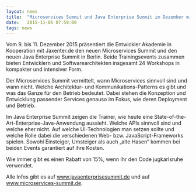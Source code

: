 ```yaml
---
layout: news
title:  "Microservices Summit und Java Enterprise Summit im Dezember mit JUG-Rabatt"
date:   2015-11-06 07:59:00
tags: news
---
```


Vom 9. bis 11. Dezember 2015 präsentiert die Entwickler Akademie in Kooperation mit Jaxenter.de den neuen Microservices Summit und den neuen Java Enterprise Summit in Berlin. Beide Trainingsevents zusammen bieten Entwicklern und Softwarearchitekten insgesamt 24 Workshops in kompakter und intensiver Form.

Der Microservices Summit vermittelt, wann Microservices sinnvoll sind und wann nicht. Welche Architektur- und Kommunikations-Patterns es gibt und was das Ganze für den Betrieb bedeutet. Dabei stehen die Konzeption und Entwicklung passender Services genauso im Fokus, wie deren Deployment und Betrieb.

Im Java Enterprise Summit zeigen die Trainer, wie heute eine State-of-the-Art-Enterprise-Java-Anwendung aussieht. Welche APIs sinnvoll sind und welche eher nicht. Auf welche UI-Technologien man setzen sollte und welche Rolle dabei die verschiedenen Web- bzw. JavaScript-Frameworks spielen. Sowohl Einsteiger, Umsteiger als auch „alte Hasen“ kommen bei beiden Events garantiert auf ihre Kosten.

Wie immer gibt es einen Rabatt von 15%, wenn Ihr den Code jugkarlsruhe verwendet.

Alle Infos gibt es auf www.javaenterprisesummit.de und auf www.microservices-summit.de.
